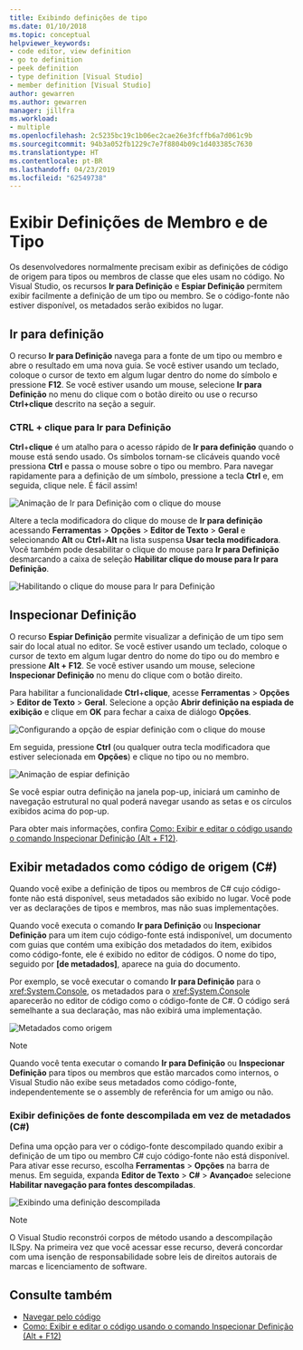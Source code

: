 ```yaml
---
title: Exibindo definições de tipo
ms.date: 01/10/2018
ms.topic: conceptual
helpviewer_keywords:
- code editor, view definition
- go to definition
- peek definition
- type definition [Visual Studio]
- member definition [Visual Studio]
author: gewarren
ms.author: gewarren
manager: jillfra
ms.workload:
- multiple
ms.openlocfilehash: 2c5235bc19c1b06ec2cae26e3fcffb6a7d061c9b
ms.sourcegitcommit: 94b3a052fb1229c7e7f8804b09c1d403385c7630
ms.translationtype: HT
ms.contentlocale: pt-BR
ms.lasthandoff: 04/23/2019
ms.locfileid: "62549738"
---
```

# <a name="view-type-and-member-definitions"></a>Exibir Definições de Membro e de Tipo

Os desenvolvedores normalmente precisam exibir as definições de código de origem para tipos ou membros de classe que eles usam no código. No Visual Studio, os recursos **Ir para Definição** e **Espiar Definição** permitem exibir facilmente a definição de um tipo ou membro. Se o código-fonte não estiver disponível, os metadados serão exibidos no lugar.

## <a name="go-to-definition"></a>Ir para definição

O recurso **Ir para Definição** navega para a fonte de um tipo ou membro e abre o resultado em uma nova guia. Se você estiver usando um teclado, coloque o cursor de texto em algum lugar dentro do nome do símbolo e pressione **F12**. Se você estiver usando um mouse, selecione **Ir para Definição** no menu do clique com o botão direito ou use o recurso **Ctrl+clique** descrito na seção a seguir.

### <a name="ctrl-click-go-to-definition"></a>CTRL + clique para Ir para Definição

**Ctrl**+**clique** é um atalho para o acesso rápido de **Ir para definição** quando o mouse está sendo usado. Os símbolos tornam-se clicáveis quando você pressiona **Ctrl** e passa o mouse sobre o tipo ou membro. Para navegar rapidamente para a definição de um símbolo, pressione a tecla **Ctrl** e, em seguida, clique nele. É fácil assim!

![Animação de Ir para Definição com o clique do mouse](../ide/media/click_gotodef.gif)

Altere a tecla modificadora do clique do mouse de **Ir para definição** acessando **Ferramentas** > **Opções** > **Editor de Texto** > **Geral** e selecionando **Alt** ou **Ctrl**+**Alt** na lista suspensa **Usar tecla modificadora**. Você também pode desabilitar o clique do mouse para **Ir para Definição** desmarcando a caixa de seleção **Habilitar clique do mouse para Ir para Definição**.

![Habilitando o clique do mouse para Ir para Definição](../ide/media/editor_options_mouse_click_gotodef.png)

## <a name="peek-definition"></a>Inspecionar Definição

O recurso **Espiar Definição** permite visualizar a definição de um tipo sem sair do local atual no editor. Se você estiver usando um teclado, coloque o cursor de texto em algum lugar dentro do nome do tipo ou do membro e pressione **Alt + F12**. Se você estiver usando um mouse, selecione **Inspecionar Definição** no menu do clique com o botão direito.

Para habilitar a funcionalidade **Ctrl**+**clique**, acesse **Ferramentas** > **Opções** > **Editor de Texto** > **Geral**. Selecione a opção **Abrir definição na espiada de exibição** e clique em **OK** para fechar a caixa de diálogo **Opções**.

![Configurando a opção de espiar definição com o clique do mouse](../ide/media/editor_options_peek_view.png)

Em seguida, pressione **Ctrl** (ou qualquer outra tecla modificadora que estiver selecionada em **Opções**) e clique no tipo ou no membro.

![Animação de espiar definição](../ide/media/peek_definition.gif)

Se você espiar outra definição na janela pop-up, iniciará um caminho de navegação estrutural no qual poderá navegar usando as setas e os círculos exibidos acima do pop-up.

Para obter mais informações, confira [Como: Exibir e editar o código usando o comando Inspecionar Definição (Alt + F12)](how-to-view-and-edit-code-by-using-peek-definition-alt-plus-f12.md).

## <a name="view-metadata-as-source-code-c"></a>Exibir metadados como código de origem (C#)

Quando você exibe a definição de tipos ou membros de C# cujo código-fonte não está disponível, seus metadados são exibido no lugar. Você pode ver as declarações de tipos e membros, mas não suas implementações.

Quando você executa o comando **Ir para Definição** ou **Inspecionar Definição** para um item cujo código-fonte está indisponível, um documento com guias que contém uma exibição dos metadados do item, exibidos como código-fonte, ele é exibido no editor de códigos. O nome do tipo, seguido por **[de metadados]**, aparece na guia do documento.

Por exemplo, se você executar o comando **Ir para Definição** para o <xref:System.Console>, os metadados para o <xref:System.Console> aparecerão no editor de código como o código-fonte de C#. O código será semelhante a sua declaração, mas não exibirá uma implementação.

![Metadados como origem](../ide/media/metadatasource.png)

> [!NOTE]
> Quando você tenta executar o comando **Ir para Definição** ou **Inspecionar Definição** para tipos ou membros que estão marcados como internos, o Visual Studio não exibe seus metadados como código-fonte, independentemente se o assembly de referência for um amigo ou não.

### <a name="view-decompiled-source-definitions-instead-of-metadata-c"></a>Exibir definições de fonte descompilada em vez de metadados (C#)

Defina uma opção para ver o código-fonte descompilado quando exibir a definição de um tipo ou membro C# cujo código-fonte não está disponível. Para ativar esse recurso, escolha **Ferramentas** > **Opções** na barra de menus. Em seguida, expanda **Editor de Texto** > **C#** > **Avançado**e selecione **Habilitar navegação para fontes descompiladas**.

![Exibindo uma definição descompilada](media/go-to-definition-decompiled-sources.png)

> [!NOTE]
> O Visual Studio reconstrói corpos de método usando a descompilação ILSpy. Na primeira vez que você acessar esse recurso, deverá concordar com uma isenção de responsabilidade sobre leis de direitos autorais de marcas e licenciamento de software.

## <a name="see-also"></a>Consulte também

- [Navegar pelo código](../ide/navigating-code.md)
- [Como: Exibir e editar o código usando o comando Inspecionar Definição (Alt + F12)](how-to-view-and-edit-code-by-using-peek-definition-alt-plus-f12.md)